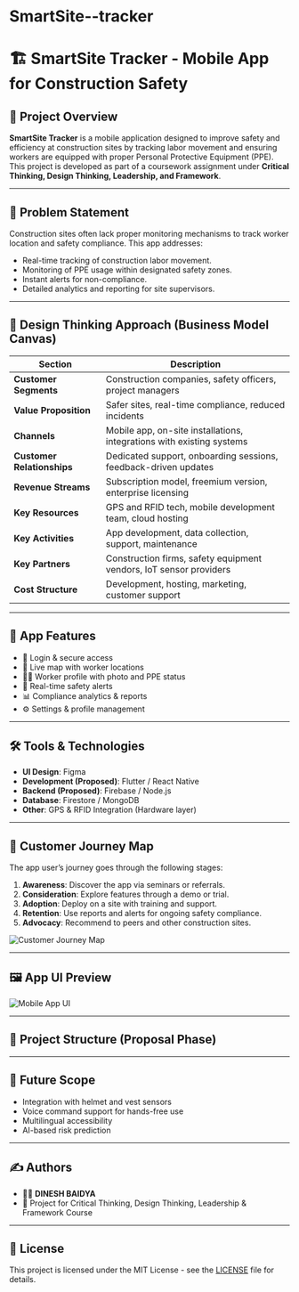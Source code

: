 # SmartSite--tracker
# 🏗️ SmartSite Tracker - Mobile App for Construction Safety

## 📱 Project Overview

**SmartSite Tracker** is a mobile application designed to improve safety and efficiency at construction sites by tracking labor movement and ensuring workers are equipped with proper Personal Protective Equipment (PPE). This project is developed as part of a coursework assignment under **Critical Thinking, Design Thinking, Leadership, and Framework**.

---

## 🎯 Problem Statement

Construction sites often lack proper monitoring mechanisms to track worker location and safety compliance. This app addresses:

- Real-time tracking of construction labor movement.
- Monitoring of PPE usage within designated safety zones.
- Instant alerts for non-compliance.
- Detailed analytics and reporting for site supervisors.

---

## 🧠 Design Thinking Approach (Business Model Canvas)

| Section              | Description                                                                 |
|----------------------|-----------------------------------------------------------------------------|
| **Customer Segments**| Construction companies, safety officers, project managers                   |
| **Value Proposition**| Safer sites, real-time compliance, reduced incidents                        |
| **Channels**         | Mobile app, on-site installations, integrations with existing systems       |
| **Customer Relationships**| Dedicated support, onboarding sessions, feedback-driven updates      |
| **Revenue Streams**  | Subscription model, freemium version, enterprise licensing                  |
| **Key Resources**    | GPS and RFID tech, mobile development team, cloud hosting                   |
| **Key Activities**   | App development, data collection, support, maintenance                      |
| **Key Partners**     | Construction firms, safety equipment vendors, IoT sensor providers          |
| **Cost Structure**   | Development, hosting, marketing, customer support                           |

---

## 📲 App Features

- 🔐 Login & secure access
- 📍 Live map with worker locations
- 🧑‍🔧 Worker profile with photo and PPE status
- 🚨 Real-time safety alerts
- 📊 Compliance analytics & reports
- ⚙️ Settings & profile management

---

## 🛠️ Tools & Technologies

- **UI Design**: Figma  
- **Development (Proposed)**: Flutter / React Native  
- **Backend (Proposed)**: Firebase / Node.js  
- **Database**: Firestore / MongoDB  
- **Other**: GPS & RFID Integration (Hardware layer)

---

## 👣 Customer Journey Map

The app user’s journey goes through the following stages:

1. **Awareness**: Discover the app via seminars or referrals.
2. **Consideration**: Explore features through a demo or trial.
3. **Adoption**: Deploy on a site with training and support.
4. **Retention**: Use reports and alerts for ongoing safety compliance.
5. **Advocacy**: Recommend to peers and other construction sites.

![Customer Journey Map](https://github.com/dineshbaidya1114/Haridwar-University-Batch-No.-4--project-SmartSite-Tracker-Mobile-App-for-Construction-Safety-/blob/main/5-stage%20user%20journey%20map.png?raw=true)

---

## 🖼️ App UI Preview

![Mobile App UI](https://github.com/dineshbaidya1114/SmartSite--tracker/blob/main/App%20UI%20design%20using%20figma.png?raw=true)

---

## 📁 Project Structure (Proposal Phase)


---

## 📌 Future Scope

- Integration with helmet and vest sensors
- Voice command support for hands-free use
- Multilingual accessibility
- AI-based risk prediction

---

## ✍️ Authors

- 👨‍💻 **DINESH BAIDYA**
- 🏫 Project for Critical Thinking, Design Thinking, Leadership & Framework Course

---

## 📜 License

This project is licensed under the MIT License - see the [LICENSE](LICENSE) file for details.

